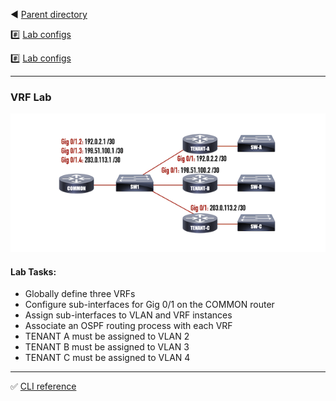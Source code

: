 ◀️ [Parent directory](../) 

#️⃣ [Lab configs](./vrf.yaml)

#️⃣ [Lab configs](./CONFIGs.md)

---

### VRF Lab
![Lab topology](https://github.com/tech-zero/assets/blob/main/images/vrf.png)

#### Lab Tasks:
+ Globally define three VRFs
+ Configure sub-interfaces for Gig 0/1 on the COMMON router
+ Assign sub-interfaces to VLAN and VRF instances
+ Associate an OSPF routing process with each VRF
+ TENANT A must be assigned to VLAN 2
+ TENANT B must be assigned to VLAN 3
+ TENANT C must be assigned to VLAN 4

---

:white_check_mark: [CLI reference](https://github.com/tech-zero/assets/blob/main/solutions/22-VRF.md)
